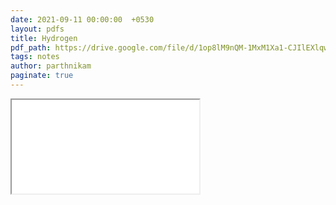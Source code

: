 ```yaml
---
date: 2021-09-11 00:00:00  +0530
layout: pdfs
title: Hydrogen
pdf_path: https://drive.google.com/file/d/1op8lM9nQM-1MxM1Xa1-CJIlEXlqw_KHT/preview?usp=sharing
tags: notes
author: parthnikam
paginate: true
---
```


<iframe class="embed-pdf" src="{{ page.pdf_path }}#toolbar=0" seamless="seamless" scrolling="no" style="overflow:hidden"></iframe>
